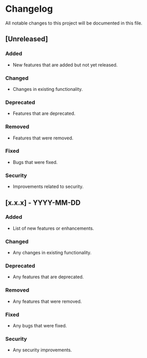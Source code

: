 # Changelog
All notable changes to this project will be documented in this file.

## [Unreleased]
### Added
- New features that are added but not yet released.

### Changed
- Changes in existing functionality.

### Deprecated
- Features that are deprecated.

### Removed
- Features that were removed.

### Fixed
- Bugs that were fixed.

### Security
- Improvements related to security.

## [x.x.x] - YYYY-MM-DD
### Added
- List of new features or enhancements.

### Changed
- Any changes in existing functionality.

### Deprecated
- Any features that are deprecated.

### Removed
- Any features that were removed.

### Fixed
- Any bugs that were fixed.

### Security
- Any security improvements.